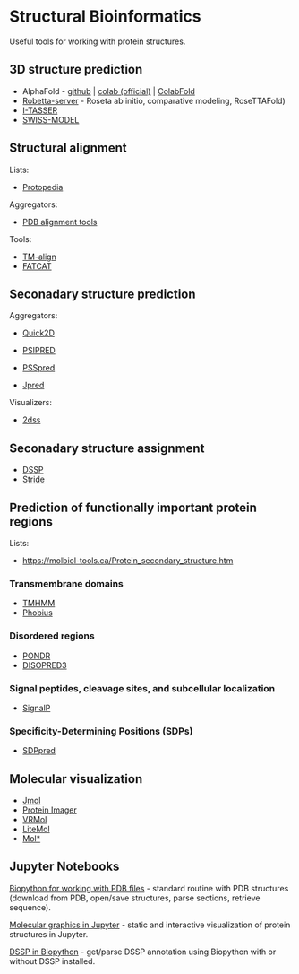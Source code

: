 # Structural Bioinformatics

Useful tools for working with protein structures.

## 3D structure prediction

- AlphaFold - [github](https://github.com/deepmind/alphafold) | [colab (official)](https://colab.research.google.com/github/deepmind/alphafold/blob/main/notebooks/AlphaFold.ipynb) | [ColabFold](https://colab.research.google.com/github/sokrypton/ColabFold/blob/main/AlphaFold2.ipynb)
- [Robetta-server](http://robetta.bakerlab.org/) - Roseta ab initio, comparative modeling, RoseTTAFold)
- [I-TASSER](https://seq2fun.dcmb.med.umich.edu//I-TASSER/)
- [SWISS-MODEL](https://swissmodel.expasy.org/)

## Structural alignment

Lists:

- [Protopedia](https://proteopedia.org/wiki/index.php/Structure_superposition_tools)

Aggregators:

- [PDB alignment tools](https://www.rcsb.org/alignment)

Tools:

- [TM-align](https://zhanggroup.org/TM-align/) 
- [FATCAT](http://fatcat.godziklab.org/)

## Seconadary structure prediction

Aggregators:

- [Quick2D](https://toolkit.tuebingen.mpg.de/tools/quick2d)

- [PSIPRED](http://bioinf.cs.ucl.ac.uk/psipred)
- [PSSpred](https://zhanggroup.org/PSSpred/)
- [Jpred](https://www.compbio.dundee.ac.uk/jpred4/index.html) 

Visualizers:

- [2dss](http://genome.lcqb.upmc.fr/2dss)

## Seconadary structure assignment

- [DSSP](https://swift.cmbi.umcn.nl/gv/dssp)
- [Stride](https://webclu.bio.wzw.tum.de/stride/)

## Prediction of functionally important protein regions

Lists:

- https://molbiol-tools.ca/Protein_secondary_structure.htm

### Transmembrane domains

- [TMHMM](https://dtu.biolib.com/DeepTMHMM)
- [Phobius](https://phobius.sbc.su.se/) 

### Disordered regions

- [PONDR](http://www.pondr.com)
- [DISOPRED3](http://bioinf.cs.ucl.ac.uk/psipred/) 

### Signal peptides, cleavage sites, and subcellular localization

- [SignalP](https://services.healthtech.dtu.dk/service.php?SignalP) 

### Specificity-Determining Positions (SDPs)

- [SDPpred](http://bioinf.fbb.msu.ru/SDPpred/) 

## Molecular visualization

- [Jmol](https://jmol.sourceforge.net/)
- [Protein Imager](https://3dproteinimaging.com/protein-imager/)
- [VRMol](https://vrmol.net/)
- [LiteMol](https://www.litemol.org/)
- [Mol*](https://molstar.org/)

## Jupyter Notebooks

[Biopython for working with PDB files](https://colab.research.google.com/github/kluwik/structural-bioinformatics/blob/main/Biopython_for_working_with_PDB_files.ipynb) - standard routine with PDB structures (download from PDB, open/save structures, parse sections, retrieve sequence).

[Molecular graphics in Jupyter](https://colab.research.google.com/github/kluwik/structural-bioinformatics/blob/main/Molecular_graphics_in_Jupyter.ipynb) - static and interactive visualization of protein structures in Jupyter.

[DSSP in Biopython](https://colab.research.google.com/github/kluwik/structural-bioinformatics/blob/main/DSSP_Biopython.ipynb) - get/parse DSSP annotation using Biopython with or without DSSP installed.
